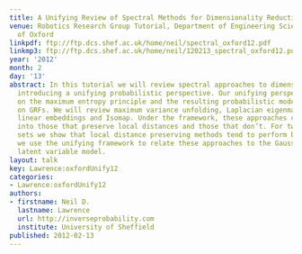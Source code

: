 ```yaml
---
title: A Unifying Review of Spectral Methods for Dimensionality Reduction
venue: Robotics Research Group Tutorial, Department of Engineering Science, University
  of Oxford
linkpdf: ftp://ftp.dcs.shef.ac.uk/home/neil/spectral_oxford12.pdf
linkmp3: ftp://ftp.dcs.shef.ac.uk/home/neil/120213_spectral_oxford12.pdf
year: '2012'
month: 2
day: '13'
abstract: In this tutorial we will review spectral approaches to dimensionality reduction,
  introducing a unifying probabilistic perspective. Our unifying perspective is based
  on the maximum entropy principle and the resulting probabilistic models are based
  on GRFs. We will review maximum variance unfolding, Laplacian eigenmaps, locally
  linear embeddings and Isomap. Under the framework, these approaches can be divided
  into those that preserve local distances and those that don’t. For two small data
  sets we show that local distance preserving methods tend to perform better. Finally
  we use the unifying framework to relate these approaches to the Gaussian process
  latent variable model.
layout: talk
key: Lawrence:oxfordUnify12
categories:
- Lawrence:oxfordUnify12
authors:
- firstname: Neil D.
  lastname: Lawrence
  url: http://inverseprobability.com
  institute: University of Sheffield
published: 2012-02-13
---
```

